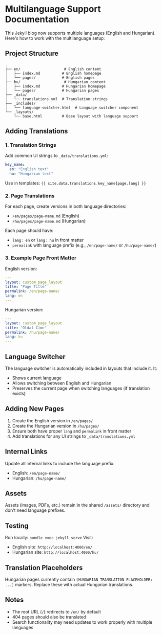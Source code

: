 # Multilanguage Support Documentation

This Jekyll blog now supports multiple languages (English and Hungarian). Here's how to work with the multilanguage setup:

## Project Structure

```
.
├── en/                    # English content
│   ├── index.md          # English homepage
│   └── pages/            # English pages
├── hu/                    # Hungarian content
│   ├── index.md          # Hungarian homepage
│   └── pages/            # Hungarian pages
├── _data/
│   └── translations.yml  # Translation strings
├── _includes/
│   └── language-switcher.html  # Language switcher component
└── _layouts/
    └── base.html         # Base layout with language support
```

## Adding Translations

### 1. Translation Strings
Add common UI strings to `_data/translations.yml`:

```yaml
key_name:
  en: "English text"
  hu: "Hungarian text"
```

Use in templates: `{{ site.data.translations.key_name[page.lang] }}`

### 2. Page Translations
For each page, create versions in both language directories:
- `/en/pages/page-name.md` (English)
- `/hu/pages/page-name.md` (Hungarian)

Each page should have:
- `lang: en` or `lang: hu` in front matter
- `permalink` with language prefix (e.g., `/en/page-name/` or `/hu/page-name/`)

### 3. Example Page Front Matter

English version:
```yaml
---
layout: custom_page_layout
title: "Page Title"
permalink: /en/page-name/
lang: en
---
```

Hungarian version:
```yaml
---
layout: custom_page_layout
title: "Oldal Címe"
permalink: /hu/page-name/
lang: hu
---
```

## Language Switcher

The language switcher is automatically included in layouts that include it. It:
- Shows current language
- Allows switching between English and Hungarian
- Preserves the current page when switching languages (if translation exists)

## Adding New Pages

1. Create the English version in `/en/pages/`
2. Create the Hungarian version in `/hu/pages/`
3. Ensure both have proper `lang` and `permalink` in front matter
4. Add translations for any UI strings to `_data/translations.yml`

## Internal Links

Update all internal links to include the language prefix:
- English: `/en/page-name/`
- Hungarian: `/hu/page-name/`

## Assets

Assets (images, PDFs, etc.) remain in the shared `/assets/` directory and don't need language prefixes.

## Testing

Run locally: `bundle exec jekyll serve`
Visit:
- English site: `http://localhost:4000/en/`
- Hungarian site: `http://localhost:4000/hu/`

## Translation Placeholders

Hungarian pages currently contain `[HUNGARIAN TRANSLATION PLACEHOLDER: ...]` markers. Replace these with actual Hungarian translations.

## Notes

- The root URL (`/`) redirects to `/en/` by default
- 404 pages should also be translated
- Search functionality may need updates to work properly with multiple languages
